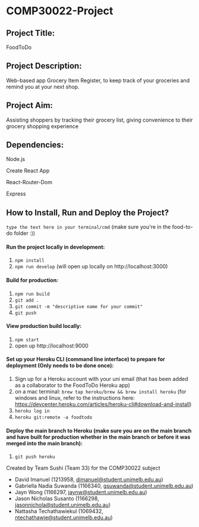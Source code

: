 # COMP30022-Project

## Project Title:
FoodToDo

## Project Description: 
Web-based app Grocery Item Register, to keep track of your groceries and remind you at your next shop.

## Project Aim:
Assisting shoppers by tracking their grocery list, giving convenience to their grocery shopping experience

## Dependencies:

Node.js

Create React App

React-Router-Dom

Express

## How to Install, Run and Deploy the Project?
`type the text here in your terminal/cmd` (make sure you're in the food-to-do folder :))

#### Run the project locally in development: 
1. `npm install`
2. `npm run develop` (will open up locally on http://localhost:3000)

#### Build for production:
1. `npm run build`
2. `git add .` 
3. `git commit -m "descriptive name for your commit"`
4. `git push`

#### View production build locally:
1. `npm start`
2. open up http://localhost:9000

#### Set up your Heroku CLI (command line interface) to prepare for deployment (Only needs to be done once):
1. Sign up for a Heroku account with your uni email (that has been added as a collaborator to the FoodToDo Heroku app)
2. on a mac terminal: `brew tap heroku/brew && brew install heroku` (for windows and linux, refer to the instructions here: https://devcenter.heroku.com/articles/heroku-cli#download-and-install)
3. `heroku log in`
4. `heroku git:remote -a foodtodo`

#### Deploy the main branch to Heroku (make sure you are on the main branch and have built for production whether in the main branch or before it was merged into the main branch):
1. `git push heroku`

Created by Team Sushi (Team 33) for the COMP30022 subject
- David Imanuel (1213958, dimanuel@student.unimelb.edu.au)
- Gabriella Nadia Suwanda (1166340, gsuwanda@student.unimelb.edu.au)
- Jayn Wong (1166297, jaynw@student.unimelb.edu.au)
- Jason Nicholas Susanto (1166298, jasonnichola@student.unimelb.edu.au)
- Nattasha Techathawiekul (1069432, ntechathawie@student.unimelb.edu.au)
